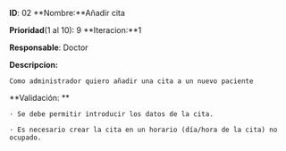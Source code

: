 **ID**: 02 **Nombre:**Añadir cita

**Prioridad**(1 al 10): 9  **Iteracion:**1

**Responsable**: Doctor

**Descripcion:**

	Como administrador quiero añadir una cita a un nuevo paciente

**Validación: **

	· Se debe permitir introducir los datos de la cita.

	· Es necesario crear la cita en un horario (día/hora de la cita) no ocupado.